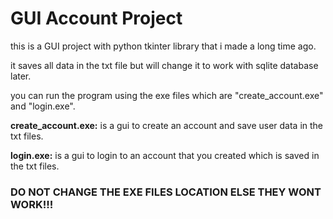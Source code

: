 # GUI Account Project

this is a GUI project with python tkinter library that i made a long time ago.

it saves all data in the txt file but will change it to work with sqlite database later.

you can run the program using the exe files which are "create_account.exe" and "login.exe".

**create_account.exe:**
is a gui to create an account and save user data in the txt files.

**login.exe:**
is a gui to login to an account that you created which is saved in the txt files.

### DO NOT CHANGE THE EXE FILES LOCATION ELSE THEY WONT WORK!!!